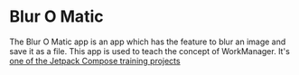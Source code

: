 Blur O Matic
===================================

The Blur O Matic app is an app which has the feature to blur an image and save it as a file.
This app is used to teach the concept of WorkManager.
It's [one of the Jetpack Compose training projects](https://github.com/google-developer-training/basic-android-kotlin-compose-training-workmanager/tree/starter)
